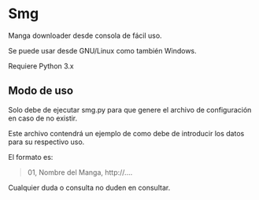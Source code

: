 # Smg
Manga downloader desde consola de fácil uso.

Se puede usar desde GNU/Linux como también Windows.

Requiere Python 3.x

## Modo de uso

Solo debe de ejecutar smg.py para que genere el archivo de configuración en caso de no existir.

Este archivo contendrá un ejemplo de como debe de introducir los datos para su respectivo uso.

El formato es:

> 01, Nombre del Manga, http://....

Cualquier duda o consulta no duden en consultar.


